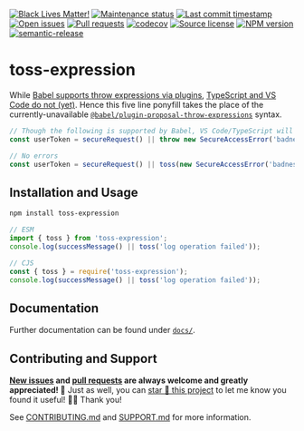 <!-- prettier-ignore-start -->

<!-- badges-start -->

[![Black Lives Matter!][badge-blm]][link-blm]
[![Maintenance status][badge-maintenance]][link-repo]
[![Last commit timestamp][badge-last-commit]][link-repo]
[![Open issues][badge-issues]][link-issues]
[![Pull requests][badge-pulls]][link-pulls]
[![codecov][badge-codecov]][link-codecov]
[![Source license][badge-license]][link-license]
[![NPM version][badge-npm]][link-npm]
[![semantic-release][badge-semantic-release]][link-semantic-release]

<!-- badges-end -->

<!-- prettier-ignore-end -->

# toss-expression

While
[Babel supports throw expressions via plugins](https://babeljs.io/docs/en/babel-plugin-proposal-throw-expressions),
[TypeScript and VS Code do not (yet)](https://github.com/microsoft/TypeScript/issues/18535).
Hence this five line ponyfill takes the place of the currently-unavailable
[`@babel/plugin-proposal-throw-expressions`](https://babeljs.io/docs/en/babel-plugin-proposal-throw-expressions)
syntax.

```typescript
// Though the following is supported by Babel, VS Code/TypeScript will complain
const userToken = secureRequest() || throw new SecureAccessError('badness occurred');

// No errors
const userToken = secureRequest() || toss(new SecureAccessError('badness occurred'));
```

## Installation and Usage

```bash
npm install toss-expression
```

```typescript
// ESM
import { toss } from 'toss-expression';
console.log(successMessage() || toss('log operation failed'));
```

```javascript
// CJS
const { toss } = require('toss-expression');
console.log(successMessage() || toss('log operation failed'));
```

## Documentation

Further documentation can be found under [`docs/`][docs].

## Contributing and Support

**[New issues][choose-new-issue] and [pull requests][pr-compare] are always
welcome and greatly appreciated! 🤩** Just as well, you can [star 🌟 this
project][link-repo] to let me know you found it useful! ✊🏿 Thank you!

See [CONTRIBUTING.md][contributing] and [SUPPORT.md][support] for more
information.

[badge-blm]: https://api.ergodark.com/badges/blm 'Join the movement!'
[link-blm]: https://secure.actblue.com/donate/ms_blm_homepage_2019
[badge-maintenance]:
  https://img.shields.io/maintenance/active/2022
  'Is this package maintained?'
[link-repo]: https://github.com/xunnamius/toss-expression
[badge-last-commit]:
  https://img.shields.io/github/last-commit/xunnamius/toss-expression
  'When was the last commit to the official repo?'
[badge-issues]:
  https://isitmaintained.com/badge/open/Xunnamius/toss-expression.svg
  'Number of known issues with this package'
[link-issues]: https://github.com/Xunnamius/toss-expression/issues?q=
[badge-pulls]:
  https://img.shields.io/github/issues-pr/xunnamius/toss-expression
  'Number of open pull requests'
[link-pulls]: https://github.com/xunnamius/toss-expression/pulls
[badge-codecov]:
  https://codecov.io/gh/Xunnamius/toss-expression/branch/main/graph/badge.svg?token=HWRIOBAAPW
  'Is this package well-tested?'
[link-codecov]: https://codecov.io/gh/Xunnamius/toss-expression
[package-json]: package.json
[badge-license]:
  https://img.shields.io/npm/l/toss-expression
  "This package's source license"
[link-license]: https://github.com/Xunnamius/toss-expression/blob/main/LICENSE
[badge-npm]:
  https://api.ergodark.com/badges/npm-pkg-version/toss-expression
  'Install this package using npm or yarn!'
[link-npm]: https://www.npmjs.com/package/toss-expression
[badge-semantic-release]:
  https://img.shields.io/badge/%20%20%F0%9F%93%A6%F0%9F%9A%80-semantic--release-e10079.svg
  'This repo practices continuous integration and deployment!'
[link-semantic-release]: https://github.com/semantic-release/semantic-release
[docs]: docs
[choose-new-issue]:
  https://github.com/Xunnamius/toss-expression/issues/new/choose
[pr-compare]: https://github.com/Xunnamius/toss-expression/compare
[contributing]: CONTRIBUTING.md
[support]: .github/SUPPORT.md
